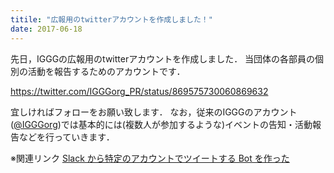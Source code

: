 ```yaml
---
titile: "広報用のtwitterアカウントを作成しました！"
date: 2017-06-18
---
```


先日，IGGGの広報用のtwitterアカウントを作成しました．
当団体の各部員の個別の活動を報告するためのアカウントです．

https://twitter.com/IGGGorg_PR/status/869575730060869632

宜しければフォローをお願い致します．
なお，従来のIGGGのアカウント([@IGGGorg](https://twitter.com/IGGGorg))では基本的には(複数人が参加するような)イベントの告知・活動報告などを行っていきます．

※関連リンク
[Slack から特定のアカウントでツイートする Bot を作った](https://iggg.github.io/2017/06/01/make-tweet-slack-bot/)
